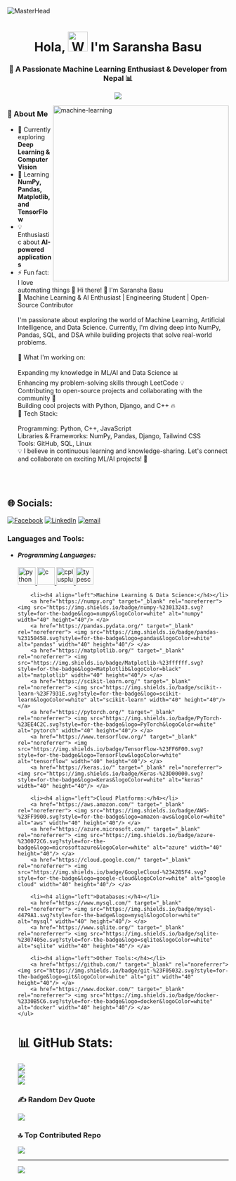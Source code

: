 ![MasterHead](https://miro.medium.com/v2/resize:fit:1400/format:webp/1*vJjJ3Mdok6RvWDqXcbCfkw.gif)

<h1 align="center">Hola, <img src="https://raw.githubusercontent.com/nixin72/nixin72/master/wave.gif" 
         alt="Waving hand animated gif"
         height="45"
         width="45" /> I'm Saransha Basu</h1>
<h3 align="center">🤖 A Passionate Machine Learning Enthusiast & Developer from Nepal 📊</h3>

<p align="center">
  <img src="https://readme-typing-svg.herokuapp.com?font=Fira+Code&weight=600&size=22&pause=1000&color=F76C6C&center=true&vCenter=true&random=false&width=600&lines=Data+Science+%7C+AI+%7C+Deep+Learning;Passionate+about+solving+real-world+problems;Building+intelligent+solutions+with+ML+%26+AI;Always+learning+and+improving+🚀" />
</p>

<img align="right" alt="machine-learning" width="400" src="https://cdn.dribbble.com/users/926537/screenshots/4502924/python-2.gif">

### 🚀 About Me
- 🔭 Currently exploring **Deep Learning & Computer Vision**
- 🌱 Learning **NumPy, Pandas, Matplotlib, and TensorFlow**
- 💡 Enthusiastic about **AI-powered applications**
- ⚡ Fun fact: I love automating things 🤖
Hi there! 👋 I'm Saransha Basu<br>🚀 Machine Learning & AI Enthusiast | Engineering Student | Open-Source Contributor<br><br>I'm passionate about exploring the world of Machine Learning, Artificial Intelligence, and Data Science. Currently, I'm diving deep into NumPy, Pandas, SQL, and DSA while building projects that solve real-world problems.<br><br>🔹 What I'm working on:<br><br>Expanding my knowledge in ML/AI and Data Science 📊<br>Enhancing my problem-solving skills through LeetCode 💡<br>Contributing to open-source projects and collaborating with the community 🤝<br>Building cool projects with Python, Django, and C++ 🔥<br>🔹 Tech Stack:<br><br>Programming: Python, C++, JavaScript<br>Libraries & Frameworks: NumPy, Pandas, Django, Tailwind CSS<br>Tools: GitHub, SQL, Linux<br>💡 I believe in continuous learning and knowledge-sharing. Let's connect and collaborate on exciting ML/AI projects! 🚀<br><br><br><br>


## 🌐 Socials:
[![Facebook](https://img.shields.io/badge/Facebook-%231877F2.svg?logo=Facebook&logoColor=white)](https://www.facebook.com/saransh.basu.1) [![LinkedIn](https://img.shields.io/badge/LinkedIn-%230077B5.svg?logo=linkedin&logoColor=white)](https://www.linkedin.com/in/saransh-basu-86a4152b5/) [![email](https://img.shields.io/badge/Email-D14836?logo=gmail&logoColor=white)](mailto:saranshbasu@gmail.com) 

<h3 align="left">Languages and Tools:</h3>

<p align="left">
    <ul>
        <li><h4 align="left" style="font-style:italic;">Programming Languages:</h4> </li>
        <a href="https://www.python.org" target="_blank" rel="noreferrer"> <img src="https://img.shields.io/badge/python-3670A0?style=for-the-badge&logo=python&logoColor=ffdd54" alt="python" width="40" height="40"/> </a> 
        <a href="https://www.cprogramming.com/" target="_blank" rel="noreferrer"> <img src="https://img.shields.io/badge/c-%2300599C.svg?style=for-the-badge&logo=c&logoColor=white" alt="c" width="40" height="40"/> </a>
        <a href="https://www.w3schools.com/cpp/" target="_blank" rel="noreferrer"> <img src="https://img.shields.io/badge/c++-%2300599C.svg?style=for-the-badge&logo=c%2B%2B&logoColor=white" alt="cplusplus" width="40" height="40"/> </a>
        <a href="https://www.typescriptlang.org/" target="_blank" rel="noreferrer"> <img src="https://img.shields.io/badge/typescript-%23007ACC.svg?style=for-the-badge&logo=typescript&logoColor=white" alt="typescript" width="40" height="40"/> </a> 

        <li><h4 align="left">Machine Learning & Data Science:</h4></li>
        <a href="https://numpy.org" target="_blank" rel="noreferrer"> <img src="https://img.shields.io/badge/numpy-%23013243.svg?style=for-the-badge&logo=numpy&logoColor=white" alt="numpy" width="40" height="40"/> </a> 
        <a href="https://pandas.pydata.org/" target="_blank" rel="noreferrer"> <img src="https://img.shields.io/badge/pandas-%23150458.svg?style=for-the-badge&logo=pandas&logoColor=white" alt="pandas" width="40" height="40"/> </a>
        <a href="https://matplotlib.org/" target="_blank" rel="noreferrer"> <img src="https://img.shields.io/badge/Matplotlib-%23ffffff.svg?style=for-the-badge&logo=Matplotlib&logoColor=black" alt="matplotlib" width="40" height="40"/> </a> 
        <a href="https://scikit-learn.org/" target="_blank" rel="noreferrer"> <img src="https://img.shields.io/badge/scikit--learn-%23F7931E.svg?style=for-the-badge&logo=scikit-learn&logoColor=white" alt="scikit-learn" width="40" height="40"/> </a> 
        <a href="https://pytorch.org/" target="_blank" rel="noreferrer"> <img src="https://img.shields.io/badge/PyTorch-%23EE4C2C.svg?style=for-the-badge&logo=PyTorch&logoColor=white" alt="pytorch" width="40" height="40"/> </a> 
        <a href="https://www.tensorflow.org/" target="_blank" rel="noreferrer"> <img src="https://img.shields.io/badge/TensorFlow-%23FF6F00.svg?style=for-the-badge&logo=TensorFlow&logoColor=white" alt="tensorflow" width="40" height="40"/> </a> 
        <a href="https://keras.io/" target="_blank" rel="noreferrer"> <img src="https://img.shields.io/badge/Keras-%23D00000.svg?style=for-the-badge&logo=Keras&logoColor=white" alt="keras" width="40" height="40"/> </a> 

        <li><h4 align="left">Cloud Platforms:</h4></li>
        <a href="https://aws.amazon.com/" target="_blank" rel="noreferrer"> <img src="https://img.shields.io/badge/AWS-%23FF9900.svg?style=for-the-badge&logo=amazon-aws&logoColor=white" alt="aws" width="40" height="40"/> </a>
        <a href="https://azure.microsoft.com/" target="_blank" rel="noreferrer"> <img src="https://img.shields.io/badge/azure-%230072C6.svg?style=for-the-badge&logo=microsoftazure&logoColor=white" alt="azure" width="40" height="40"/> </a>
        <a href="https://cloud.google.com/" target="_blank" rel="noreferrer"> <img src="https://img.shields.io/badge/GoogleCloud-%234285F4.svg?style=for-the-badge&logo=google-cloud&logoColor=white" alt="google cloud" width="40" height="40"/> </a>

        <li><h4 align="left">Databases:</h4></li>
        <a href="https://www.mysql.com/" target="_blank" rel="noreferrer"> <img src="https://img.shields.io/badge/mysql-4479A1.svg?style=for-the-badge&logo=mysql&logoColor=white" alt="mysql" width="40" height="40"/> </a>
        <a href="https://www.sqlite.org/" target="_blank" rel="noreferrer"> <img src="https://img.shields.io/badge/sqlite-%2307405e.svg?style=for-the-badge&logo=sqlite&logoColor=white" alt="sqlite" width="40" height="40"/> </a>

        <li><h4 align="left">Other Tools:</h4></li>
        <a href="https://github.com/" target="_blank" rel="noreferrer"> <img src="https://img.shields.io/badge/git-%23F05032.svg?style=for-the-badge&logo=git&logoColor=white" alt="git" width="40" height="40"/> </a>
        <a href="https://www.docker.com/" target="_blank" rel="noreferrer"> <img src="https://img.shields.io/badge/docker-%2330B5C6.svg?style=for-the-badge&logo=docker&logoColor=white" alt="docker" width="40" height="40"/> </a>
    </ul>
</p>

# 📊 GitHub Stats:
![](https://github-readme-stats.vercel.app/api?username=Saransh-Basu-01&theme=radical&hide_border=false&include_all_commits=true&count_private=false)<br/>
![](https://github-readme-streak-stats.herokuapp.com/?user=Saransh-Basu-01&theme=radical&hide_border=false)<br/>
![](https://github-readme-stats.vercel.app/api/top-langs/?username=Saransh-Basu-01&theme=radical&hide_border=false&include_all_commits=true&count_private=false&layout=compact)

### ✍️ Random Dev Quote
![](https://quotes-github-readme.vercel.app/api?type=horizontal&theme=radical)

### 🔝 Top Contributed Repo
![](https://github-contributor-stats.vercel.app/api?username=Saransh-Basu-01&limit=5&theme=dark&combine_all_yearly_contributions=true)

---
[![](https://visitcount.itsvg.in/api?id=Saransh-Basu-01&icon=0&color=0)](https://visitcount.itsvg.in)

<!-- Proudly created with GPRM ( https://gprm.itsvg.in ) -->
